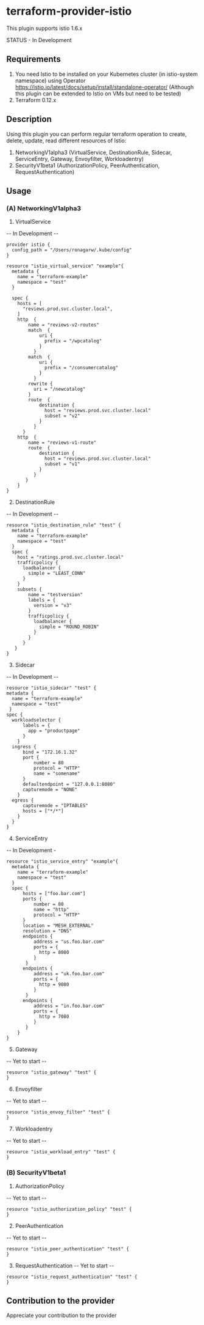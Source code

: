 # terraform-provider-istio

This plugin supports istio 1.6.x

STATUS - In Development

## Requirements
1. You need Istio to be installed on your Kubernetes cluster (in istio-system namespace) using Operator https://istio.io/latest/docs/setup/install/standalone-operator/ (Although this plugin can be extended to Istio on VMs but need to be tested)
2. Terraform 0.12.x

## Description
Using this plugin you can perform regular terraform operation to create, delete, update, read different resources of Istio:
1. NetworkingV1alpha3 (VirtualService, DestinationRule, Sidecar, ServiceEntry, Gateway, Envoyfilter, Workloadentry)
2. SecurityV1beta1 (AuthorizationPolicy, PeerAuthentication, RequestAuthentication)

## Usage

### (A) NetworkingV1alpha3

1. VirtualService

-- In Development --

```hcl
provider istio {
  config_path = "/Users/ronagarw/.kube/config"
}

resource "istio_virtual_service" "example"{
  metadata {
    name = "terraform-example"
    namespace = "test"
  }

  spec {
    hosts = [
      "reviews.prod.svc.cluster.local",
    ]
    http  {
        name = "reviews-v2-routes"
        match  {
            uri {
              prefix = "/wpcatalog"
            }
          }
        match  {
            uri {
              prefix = "/consumercatalog"
            }
          }
        rewrite {
          uri = "/newcatalog"
        }
        route  {
            destination {
              host = "reviews.prod.svc.cluster.local"
              subset = "v2"
            }
          }
      }
    http  {
        name = "reviews-v1-route"
        route  {
            destination {
              host = "reviews.prod.svc.cluster.local"
              subset = "v1"
            }
          }
       }
    }
}
```

2. DestinationRule

-- In Development --

```hcl
resource "istio_destination_rule" "test" {
  metadata {
    name = "terraform-example"
    namespace = "test"
  }
  spec {
    host = "ratings.prod.svc.cluster.local"
    trafficpolicy {
      loadbalancer {
        simple = "LEAST_CONN"
      }
    }
    subsets {
        name = "testversion"
        labels = {
          version = "v3"
        }
        trafficpolicy {
          loadbalancer {
            simple = "ROUND_ROBIN"
          }
        }
      }
   }
}
```

3. Sidecar

-- In Development --

```hcl
resource "istio_sidecar" "test" {
metadata {
  name = "terraform-example"
  namespace = "test"
 }
spec {
  workloadselector {
      labels = {
        app = "productpage"
      }
    }
  ingress {
      bind = "172.16.1.32"
      port {
          number = 80
          protocol = "HTTP"
          name = "somename"
      }
      defaultendpoint = "127.0.0.1:8080"
      capturemode = "NONE"
    }
  egress {
      capturemode = "IPTABLES"
      hosts = ["*/*"]
    }
  }
}
```

4. ServiceEntry

-- In Development -

```hcl
resource "istio_service_entry" "example"{
  metadata {
    name = "terraform-example"
    namespace = "test"
  }
  spec {
      hosts = ["foo.bar.com"]
      ports {
          number = 80
          name = "http"
          protocol = "HTTP"
      }
      location = "MESH_EXTERNAL"
      resolution = "DNS"
      endpoints {
          address = "us.foo.bar.com"
          ports = {
            http = 8080
          }
       }
      endpoints {
          address = "uk.foo.bar.com"
          ports = {
            http = 9080
          }
       }
      endpoints {
          address = "in.foo.bar.com"
          ports = {
            http = 7080
          }
       }
    }
}
```

5. Gateway

-- Yet to start --

```hcl
resource "istio_gateway" "test" {
}
```

6. Envoyfilter

-- Yet to start --

```hcl
resource "istio_envoy_filter" "test" {
}
```

7. Workloadentry

-- Yet to start --

```hcl
resource "istio_workload_entry" "test" {
}
```

### (B) SecurityV1beta1

1. AuthorizationPolicy

-- Yet to start --

```hcl
resource "istio_authorization_policy" "test" {
}
```

2. PeerAuthentication

-- Yet to start --

```hcl
resource "istio_peer_authentication" "test" {
}
```

3. RequestAuthentication
-- Yet to start --

```hcl
resource "istio_request_authentication" "test" {
}
```


## Contribution to the provider
Appreciate your contribution to the provider
